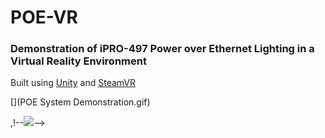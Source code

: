 # POE-VR

### Demonstration of iPRO-497 Power over Ethernet Lighting in a Virtual Reality Environment

Built using [Unity](https://unity.com/) and [SteamVR](https://assetstore.unity.com/packages/tools/integration/steamvr-plugin-32647)

[](POE System Demonstration.gif)

<!--![](buttonPress.gif)-->

,!--![](lookaround.gif)-->
